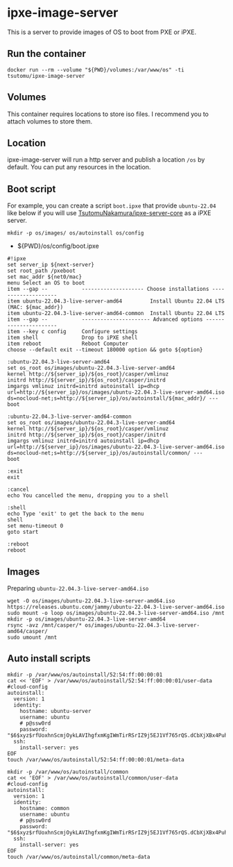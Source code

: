# ipxe-image-server
This is a server to provide images of OS to boot from PXE or iPXE.

## Run the container
```
docker run --rm --volume "${PWD}/volumes:/var/www/os" -ti tsutomu/ipxe-image-server
```

## Volumes
This container requires locations to store iso files.
I recommend you to attach volumes to store them.

## Location
ipxe-image-server will run a http server and publish a location `/os` by default.
You can put any resources in the location.

## Boot script
For example, you can create a script `boot.ipxe` that provide `ubuntu-22.04` like below if you will use [TsutomuNakamura/ipxe-server-core](https://github.com/TsutomuNakamura/ipxe-server-core) as a iPXE server.

```
mkdir -p os/images/ os/autoinstall os/config
```

* ${PWD}/os/config/boot.ipxe
```
#!ipxe
set server_ip ${next-server}
set root_path /pxeboot
set mac_addr ${net0/mac}
menu Select an OS to boot
item --gap --           -------------------- Choose installations --------------------
item ubuntu-22.04.3-live-server-amd64         Install Ubuntu 22.04 LTS (MAC: ${mac_addr})
item ubuntu-22.04.3-live-server-amd64-common  Install Ubuntu 22.04 LTS
item --gap --           ---------------------- Advanced options ----------------------
item --key c config     Configure settings
item shell              Drop to iPXE shell
item reboot             Reboot Computer
choose --default exit --timeout 180000 option && goto ${option}

:ubuntu-22.04.3-live-server-amd64
set os_root os/images/ubuntu-22.04.3-live-server-amd64
kernel http://${server_ip}/${os_root}/casper/vmlinuz
initrd http://${server_ip}/${os_root}/casper/initrd
imgargs vmlinuz initrd=initrd autoinstall ip=dhcp url=http://${server_ip}/os/images/ubuntu-22.04.3-live-server-amd64.iso ds=nocloud-net;s=http://${server_ip}/os/autoinstall/${mac_addr}/ ---
boot

:ubuntu-22.04.3-live-server-amd64-common
set os_root os/images/ubuntu-22.04.3-live-server-amd64
kernel http://${server_ip}/${os_root}/casper/vmlinuz
initrd http://${server_ip}/${os_root}/casper/initrd
imgargs vmlinuz initrd=initrd autoinstall ip=dhcp url=http://${server_ip}/os/images/ubuntu-22.04.3-live-server-amd64.iso ds=nocloud-net;s=http://${server_ip}/os/autoinstall/common/ ---
boot

:exit
exit

:cancel
echo You cancelled the menu, dropping you to a shell

:shell
echo Type 'exit' to get the back to the menu
shell
set menu-timeout 0
goto start

:reboot
reboot
```

## Images
Preparing `ubuntu-22.04.3-live-server-amd64.iso` 

```
wget -O os/images/ubuntu-22.04.3-live-server-amd64.iso https://releases.ubuntu.com/jammy/ubuntu-22.04.3-live-server-amd64.iso
sudo mount -o loop os/images/ubuntu-22.04.3-live-server-amd64.iso /mnt
mkdir -p os/images/ubuntu-22.04.3-live-server-amd64
rsync -avz /mnt/casper/* os/images/ubuntu-22.04.3-live-server-amd64/casper/
sudo umount /mnt
```

## Auto install scripts

```
mkdir -p /var/www/os/autoinstall/52:54:ff:00:00:01
cat << 'EOF' > /var/www/os/autoinstall/52:54:ff:00:00:01/user-data
#cloud-config
autoinstall:
  version: 1
  identity:
    hostname: ubuntu-server
    username: ubuntu
    # p@ssw0rd
    password: "$6$xyz$rfUoxhnScmjOykLAVIhgfxmKgIWmTirRSrIZ9j5EJ1Vf765rQS.dCbXjXBx4PuhbcNNrXx2XpwUywQ96C7EJB/"
  ssh:
    install-server: yes
EOF
touch /var/www/os/autoinstall/52:54:ff:00:00:01/meta-data

mkdir -p /var/www/os/autoinstall/common
cat << 'EOF' > /var/www/os/autoinstall/common/user-data
#cloud-config
autoinstall:
  version: 1
  identity:
    hostname: common
    username: ubuntu
    # p@ssw0rd
    password: "$6$xyz$rfUoxhnScmjOykLAVIhgfxmKgIWmTirRSrIZ9j5EJ1Vf765rQS.dCbXjXBx4PuhbcNNrXx2XpwUywQ96C7EJB/"
  ssh:
    install-server: yes
EOF
touch /var/www/os/autoinstall/common/meta-data
```



